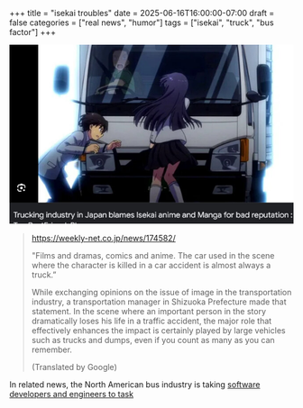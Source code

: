 +++
title = "isekai troubles"
date = 2025-06-16T16:00:00-07:00
draft = false
categories = ["real news", "humor"]
tags = ["isekai", "truck", "bus factor"]
+++

![](./troubles.png)

> https://weekly-net.co.jp/news/174582/
>
> "Films and dramas, comics and anime. The car used in the scene where the character is killed in a car accident is almost always a truck.”
>
> While exchanging opinions on the issue of image in the transportation industry, a transportation manager in Shizuoka Prefecture made that statement. In the scene where an important person in the story dramatically loses his life in a traffic accident, the major role that effectively enhances the impact is certainly played by large vehicles such as trucks and dumps, even if you count as many as you can remember.
>
> (Translated by Google)


In related news, the North American bus industry is taking [software developers and engineers to task](https://en.wikipedia.org/wiki/Bus_factor)
